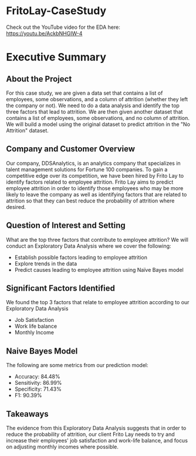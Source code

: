 # FritoLay-CaseStudy
Check out the YouTube video for the EDA here: https://youtu.be/AckbNHGIW-4

# Executive Summary
## About the Project
For this case study, we are given a data set that contains a list of employees, some observations, and a column of attrition (whether they left the company or not). We need to do a data analysis and identify the top three factors that lead to attrition. We are then given another dataset that contains a list of employees, some observations, and no column of attrition. We will build a model using the original dataset to predict attrition in the "No Attrition" dataset.

## Company and Customer Overview
Our company, DDSAnalytics, is an analytics company that specializes in talent management solutions for Fortune 100 companies. To gain a competitive edge over its competition, we have been hired by Frito Lay to identify factors related to employee attrition. Frito Lay aims to predict employee attrition in order to identify those employees who may be more likely to leave the company as well as identifying factors that are related to attrition so that they can best reduce the probability of attrition where desired. 

## Question of Interest and Setting
What are the top three factors that contribute to employee attrition?
We will conduct an Exploratory Data Analysis where we cover the following:
- Establish possible factors leading to employee attrition ​
- Explore trends in the data​
- Predict causes leading to employee attrition using Naïve Bayes model​

## Significant Factors Identified
We found the top 3 factors that relate to employee attrition according to our Exploratory Data Analysis
- Job Satisfaction​
- Work life balance​
- Monthly Income

## Naive Bayes Model
The following are some metrics from our prediction model:
  - Accuracy: 84.48%
  - Sensitivity: 86.99% ​
  - Specificity:​ 71.43%
  - F1:​ 90.39%

## Takeaways
The evidence from this Exploratory Data Analysis suggests that in order to reduce the probability of attrition, our client Frito Lay needs to try and increase their employees' job satisfaction and work-life balance, and focus on adjusting monthly incomes where possible.
